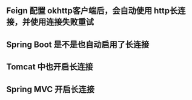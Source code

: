 

## Feign 配置  okhttp客户端后，会自动使用 http长连接，并使用连接失败重试

## Spring Boot 是不是也自动启用了长连接


## Tomcat 中也开启长连接

## Spring MVC 开启长连接